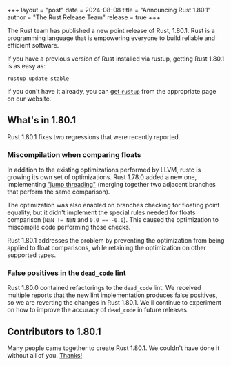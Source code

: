 +++
layout = "post"
date = 2024-08-08
title = "Announcing Rust 1.80.1"
author = "The Rust Release Team"
release = true
+++

The Rust team has published a new point release of Rust, 1.80.1. Rust is a
programming language that is empowering everyone to build reliable and
efficient software.

If you have a previous version of Rust installed via rustup, getting Rust
1.80.1 is as easy as:

```
rustup update stable
```

If you don't have it already, you can [get `rustup`][rustup] from the
appropriate page on our website.

[rustup]: https://www.rust-lang.org/install.html

## What's in 1.80.1

Rust 1.80.1 fixes two regressions that were recently reported.

### Miscompilation when comparing floats

In addition to the existing optimizations performed by LLVM, rustc is growing
its own set of optimizations. Rust 1.78.0 added a new one, implementing ["jump
threading"] (merging together two adjacent branches that perform the same
comparison).

The optimization was also enabled on branches checking for floating point
equality, but it didn't implement the special rules needed for floats
comparison (`NaN != NaN` and `0.0 == -0.0`). This caused the optimization to
miscompile code performing those checks.

Rust 1.80.1 addresses the problem by preventing the optimization from being
applied to float comparisons, while retaining the optimization on other
supported types.

### False positives in the `dead_code` lint

Rust 1.80.0 contained refactorings to the `dead_code` lint. We received
multiple reports that the new lint implementation produces false positives, so
we are reverting the changes in Rust 1.80.1. We'll continue to experiment on
how to improve the accuracy of `dead_code` in future releases.

## Contributors to 1.80.1

Many people came together to create Rust 1.80.1. We couldn't have done it
without all of you. [Thanks!](https://thanks.rust-lang.org/rust/1.80.1/)

["jump threading"]: https://en.wikipedia.org/wiki/Jump_threading
